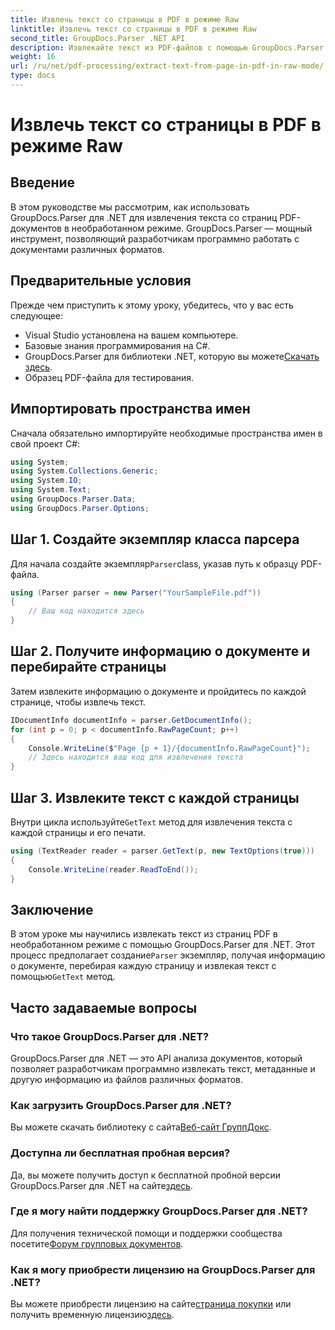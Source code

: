 ```yaml
---
title: Извлечь текст со страницы в PDF в режиме Raw
linktitle: Извлечь текст со страницы в PDF в режиме Raw
second_title: GroupDocs.Parser .NET API
description: Извлекайте текст из PDF-файлов с помощью GroupDocs.Parser на C#. Научитесь эффективному извлечению текста из PDF-файлов с помощью этой мощной библиотеки .NET.
weight: 16
url: /ru/net/pdf-processing/extract-text-from-page-in-pdf-in-raw-mode/
type: docs
---
```

# Извлечь текст со страницы в PDF в режиме Raw

## Введение
В этом руководстве мы рассмотрим, как использовать GroupDocs.Parser для .NET для извлечения текста со страниц PDF-документов в необработанном режиме. GroupDocs.Parser — мощный инструмент, позволяющий разработчикам программно работать с документами различных форматов.
## Предварительные условия
Прежде чем приступить к этому уроку, убедитесь, что у вас есть следующее:
- Visual Studio установлена на вашем компьютере.
- Базовые знания программирования на C#.
- GroupDocs.Parser для библиотеки .NET, которую вы можете[Скачать здесь](https://releases.groupdocs.com/parser/net/).
- Образец PDF-файла для тестирования.

## Импортировать пространства имен
Сначала обязательно импортируйте необходимые пространства имен в свой проект C#:
```csharp
using System;
using System.Collections.Generic;
using System.IO;
using System.Text;
using GroupDocs.Parser.Data;
using GroupDocs.Parser.Options;
```
## Шаг 1. Создайте экземпляр класса парсера
 Для начала создайте экземпляр`Parser`class, указав путь к образцу PDF-файла.
```csharp
using (Parser parser = new Parser("YourSampleFile.pdf"))
{
    // Ваш код находится здесь
}
```
## Шаг 2. Получите информацию о документе и перебирайте страницы
Затем извлеките информацию о документе и пройдитесь по каждой странице, чтобы извлечь текст.
```csharp
IDocumentInfo documentInfo = parser.GetDocumentInfo();
for (int p = 0; p < documentInfo.RawPageCount; p++)
{
    Console.WriteLine($"Page {p + 1}/{documentInfo.RawPageCount}");
    // Здесь находится ваш код для извлечения текста
}
```
## Шаг 3. Извлеките текст с каждой страницы
 Внутри цикла используйте`GetText` метод для извлечения текста с каждой страницы и его печати.
```csharp
using (TextReader reader = parser.GetText(p, new TextOptions(true)))
{
    Console.WriteLine(reader.ReadToEnd());
}
```

## Заключение
 В этом уроке мы научились извлекать текст из страниц PDF в необработанном режиме с помощью GroupDocs.Parser для .NET. Этот процесс предполагает создание`Parser` экземпляр, получая информацию о документе, перебирая каждую страницу и извлекая текст с помощью`GetText` метод.

## Часто задаваемые вопросы
### Что такое GroupDocs.Parser для .NET?
GroupDocs.Parser для .NET — это API анализа документов, который позволяет разработчикам программно извлекать текст, метаданные и другую информацию из файлов различных форматов.
### Как загрузить GroupDocs.Parser для .NET?
 Вы можете скачать библиотеку с сайта[Веб-сайт ГруппДокс](https://releases.groupdocs.com/parser/net/).
### Доступна ли бесплатная пробная версия?
 Да, вы можете получить доступ к бесплатной пробной версии GroupDocs.Parser для .NET на сайте[здесь](https://releases.groupdocs.com/).
### Где я могу найти поддержку GroupDocs.Parser для .NET?
 Для получения технической помощи и поддержки сообщества посетите[Форум групповых документов](https://forum.groupdocs.com/c/parser/17).
### Как я могу приобрести лицензию на GroupDocs.Parser для .NET?
 Вы можете приобрести лицензию на сайте[страница покупки](https://purchase.groupdocs.com/buy) или получить временную лицензию[здесь](https://purchase.groupdocs.com/temporary-license/).